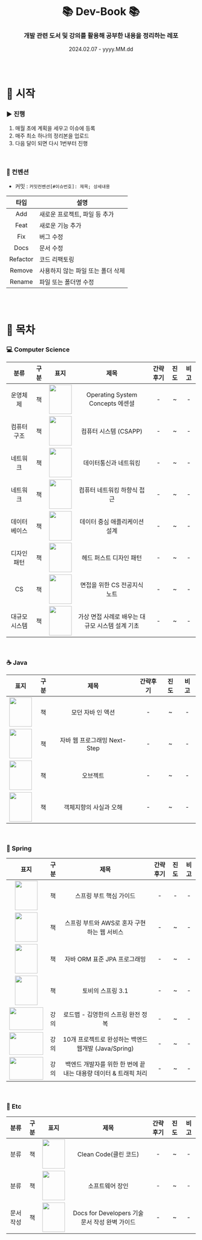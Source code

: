 # <div align="center">📚 Dev-Book 📚</div>
### <div align="center">개발 관련 도서 및 강의를 활용해 공부한 내용을 정리하는 레포</div>  
<div align="center">2024.02.07 - yyyy.MM.dd</div>

</br></br>

# 📌 시작
### ▶️ 진행 
1. 매월 초에 계획을 세우고 이슈에 등록
2. 매주 최소 하나의 정리본을 업로드
3. 다음 달이 되면 다시 1번부터 진행

</br>

### 📄 컨벤션
- 커밋 : `커밋컨벤션[#이슈번호]: 제목; 상세내용`

|타입|설명|
|-------|--------|
|<div align="center">Add</div>|새로운 프로젝트, 파일 등 추가|
|<div align="center">Feat</div>|새로운 기능 추가| 
|<div align="center">Fix</div>|버그 수정|
|<div align="center">Docs</div>|문서 수정|
|<div align="center">Refactor</div>|코드 리팩토링|
|<div align="center">Remove</div>|사용하지 않는 파일 또는 폴더 삭제|
|<div align="center">Rename</div>|파일 또는 폴더명 수정|

</br></br>

# 🔎 목차

### 💻 Computer Science
| 분류 | 구분 | 표지 | 제목 | 간략후기 | 진도 | 비고 |
|-------|-------|-------|-------|-------|-------|-------|
| <div align="center">운영체제</div> | <div align="center">책</div> | <img src="https://github.com/fsm12/Dev-Book/assets/74345771/75d3f053-2e25-42c9-a947-528ee39c721f" width=60 height=78> | <div align="center">Operating System Concepts 에센셜</div> | <div align="center">-</div> | <div align="center">~</div> | <div align="center">-</div> |
| <div align="center">컴퓨터구조</div> | <div align="center">책</div> | <img src="https://github.com/fsm12/Dev-Book/assets/74345771/1c6fde41-ed7f-4c8d-b91a-10747e1187c4" width=60 height=78> | <div align="center">컴퓨터 시스템 (CSAPP)</div> | <div align="center">-</div> | <div align="center">~</div> | <div align="center">-</div> |
| <div align="center">네트워크</div> | <div align="center">책</div> | <img src="https://github.com/fsm12/Dev-Book/assets/74345771/4b8f7cab-17f2-495d-89a7-ac170e29dddf" width=60 height=78> | <div align="center">데이터통신과 네트워킹</div> | <div align="center">-</div> | <div align="center"> ~ </div> | <div align="center">-</div> |
| <div align="center">네트워크</div> | <div align="center">책</div> | <img src="https://github.com/fsm12/Dev-Book/assets/74345771/5aadeea3-f946-4a06-bcc2-7a432206965c" width=60 height=78> | <div align="center">컴퓨터 네트워킹 하향식 접근</div> | <div align="center">-</div> | <div align="center"> ~ </div> | <div align="center">-</div> |
| <div align="center">데이터베이스</div> | <div align="center">책</div> | <img src="https://github.com/fsm12/Dev-Book/assets/74345771/63238ddd-5cc4-43cd-b81c-5df38601e657" width=60 height=78> | <div align="center">데이터 중심 애플리케이션 설계</div> | <div align="center">-</div> | <div align="center"> ~ </div> | <div align="center">-</div> |
| <div align="center">디자인 패턴</div> | <div align="center">책</div> | <img src="https://github.com/fsm12/Dev-Book/assets/74345771/a29c9457-1102-4173-b5cb-ed9b009e8885" width=60 height=78> | <div align="center">헤드 퍼스트 디자인 패턴</div> | <div align="center">-</div> | <div align="center"> ~ </div> | <div align="center">-</div> |
| <div align="center">CS</div> | <div align="center">책</div> | <img src="https://github.com/fsm12/Dev-Book/assets/74345771/36ddee99-e08e-43ac-8161-89b650fa1ac5" width=60 height=78> | <div align="center">면접을 위한 CS 전공지식 노트</div> | <div align="center">-</div> | <div align="center"> ~ </div> | <div align="center">-</div> |
| <div align="center">대규모 시스템</div> | <div align="center">책</div> | <img src="https://github.com/fsm12/Dev-Book/assets/74345771/22069a1f-68ee-43e2-b909-8526de628f4c" width=60 height=78> | <div align="center">가상 면접 사례로 배우는 대규모 시스템 설계 기초</div> | <div align="center">-</div> | <div align="center"> ~ </div> | <div align="center">-</div> |

</br>

### ☕ Java
| 표지 | 구분 | 제목 | 간략후기 | 진도 | 비고 |
|-------|-------|-------|-------|-------|-------|
| <img src="https://github.com/fsm12/Dev-Book/assets/74345771/bc86ac86-a834-4c4d-858e-c2f6bafcf429" width=60 height=78> | <div align="center">책</div> | <div align="center">모던 자바 인 액션</div> | <div align="center">-</div> | <div align="center"> ~ </div> | <div align="center">-</div> |
| <img src="https://github.com/fsm12/Dev-Book/assets/74345771/839708c1-2988-4782-b83c-81ce7b1a39a4" width=60 height=78> | <div align="center">책</div> | <div align="center">자바 웹 프로그래밍 Next-Step</div> | <div align="center">-</div> | <div align="center">~</div> | <div align="center">-</div> |
| <img src="https://github.com/fsm12/Dev-Book/assets/74345771/40e9fabd-a55f-49b8-9f7e-17d2893e6778" width=60 height=78> | <div align="center">책</div> | <div align="center">오브젝트</div> | <div align="center">-</div> | <div align="center">~</div> | <div align="center">-</div> |
| <img src="https://github.com/fsm12/Dev-Book/assets/74345771/675afdfc-1fb9-4241-a5c0-0070880f7837" width=60 height=78> | <div align="center">책</div> | <div align="center">객체지향의 사실과 오해</div> | <div align="center">-</div> | <div align="center">~</div> | <div align="center">-</div> |

</br>

### 🌿 Spring
| 표지 | 구분 | 제목 | 간략후기 | 진도 | 비고 |
|-------|-------|-------|-------|-------|-------|
| <div align="center"><img src="https://github.com/fsm12/Dev-Book/assets/74345771/259f5e61-58d1-4b0f-9818-9fa529a1565a" width=60 height=78></div> | <div align="center">책</div>  | <div align="center">스프링 부트 핵심 가이드</div> | <div align="center">-</div> | <div align="center">-</div> | <div align="center">-</div> |
| <div align="center"><img src="https://github.com/fsm12/Dev-Book/assets/74345771/b79fb991-58e1-4179-a352-11bb57422589" width=60 height=78></div> | <div align="center">책</div>  | <div align="center">스프링 부트와 AWS로 혼자 구현하는 웹 서비스</div> | <div align="center">-</div> | <div align="center"> ~ </div> | <div align="center">-</div> |
| <div align="center"><img src="https://github.com/fsm12/Dev-Book/assets/74345771/b83db3a0-e217-4622-b399-83c7f3664fab" width=60 height=78></div> | <div align="center">책</div>  | <div align="center">자바 ORM 표준 JPA 프로그래밍</div> | <div align="center">-</div> | <div align="center"> ~ </div> | <div align="center">-</div> |
| <div align="center"><img src="https://github.com/fsm12/Dev-Book/assets/74345771/980f1861-bc6f-4b52-ae79-0c1b0a11c088" width=60 height=78></div> | <div align="center">책</div>  | <div align="center">토비의 스프링 3.1</div> | <div align="center">-</div> | <div align="center"> ~ </div> | <div align="center">-</div> |
| <div align="center"><img src="https://github.com/fsm12/Dev-Book/assets/74345771/5db9ce01-d7c5-4890-b38c-0fa3e3567bb3" width=90 height=60></div> | <div align="center">강의</div>  | <div align="center">로드맵 - 김영한의 스프링 완전 정복</div> | <div align="center">-</div> | <div align="center"> ~ </div> | <div align="center">-</div> |
| <div align="center"><img src="https://github.com/fsm12/Dev-Book/assets/74345771/4c7a953e-1407-44e5-a76a-0b475f889a12" width=90 height=60></div> | <div align="center">강의</div>  | <div align="center">10개 프로젝트로 완성하는 백엔드 웹개발 (Java/Spring)</div> | <div align="center">-</div> | <div align="center"> ~ </div> | <div align="center">-</div> |
| <div align="center"><img src="https://github.com/fsm12/Dev-Book/assets/74345771/3ec45a48-13fd-4596-b581-d2854e599775" width=90 height=60></div> | <div align="center">강의</div>  | <div align="center">백엔드 개발자를 위한 한 번에 끝내는 대용량 데이터 & 트래픽 처리</div> | <div align="center">-</div> | <div align="center"> ~ </div> | <div align="center">-</div> |

</br>

### 📝 Etc
| 분류 | 구분 | 표지 | 제목 | 간략후기 | 진도 | 비고 |
|-------|-------|-------|-------|-------|-------|-------|
| <div align="center">분류</div> | <div align="center">책</div> | <img src="https://github.com/fsm12/Dev-Book/assets/74345771/7d9be59a-5c81-4512-ad4d-9c485eaefa06" width=60 height=78> | <div align="center">Clean Code(클린 코드)</div> | <div align="center">-</div> | <div align="center"> ~ </div> | <div align="center">-</div> |
| <div align="center">분류</div> | <div align="center">책</div> | <img src="https://github.com/fsm12/Dev-Book/assets/74345771/0c0e9f3b-b275-49a3-9452-99b4b4dcd35b" width=60 height=78> | <div align="center">소프트웨어 장인</div> | <div align="center">-</div> | <div align="center"> ~ </div> | <div align="center">-</div> |
| <div align="center">문서작성</div> | <div align="center">책</div>| <img src="https://github.com/fsm12/Dev-Book/assets/74345771/78050048-7c26-4f36-8892-4e223707f744" width=60 height=78> | <div align="center">Docs for Developers 기술 문서 작성 완벽 가이드</div> | <div align="center">-</div> | <div align="center"> ~ </div> | <div align="center">-</div> |

</br>


